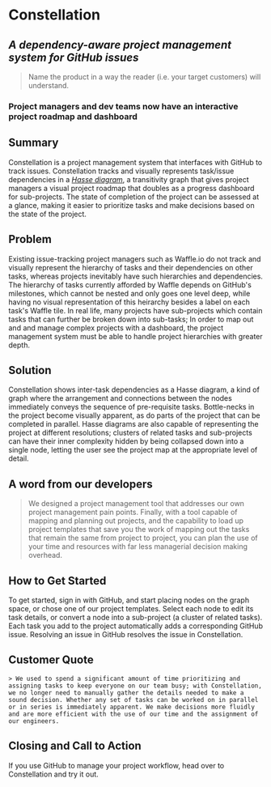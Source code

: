 # Constellation #

<!-- 
> This material was originally posted [here](http://www.quora.com/What-is-Amazons-approach-to-product-development-and-product-management). It is reproduced here for posterities sake.

There is an approach called "working backwards" that is widely used at Amazon. They work backwards from the customer, rather than starting with an idea for a product and trying to bolt customers onto it. While working backwards can be applied to any specific product decision, using this approach is especially important when developing new products or features.

For new initiatives a product manager typically starts by writing an internal press release announcing the finished product. The target audience for the press release is the new/updated product's customers, which can be retail customers or internal users of a tool or technology. Internal press releases are centered around the customer problem, how current solutions (internal or external) fail, and how the new product will blow away existing solutions.

If the benefits listed don't sound very interesting or exciting to customers, then perhaps they're not (and shouldn't be built). Instead, the product manager should keep iterating on the press release until they've come up with benefits that actually sound like benefits. Iterating on a press release is a lot less expensive than iterating on the product itself (and quicker!).

If the press release is more than a page and a half, it is probably too long. Keep it simple. 3-4 sentences for most paragraphs. Cut out the fat. Don't make it into a spec. You can accompany the press release with a FAQ that answers all of the other business or execution questions so the press release can stay focused on what the customer gets. My rule of thumb is that if the press release is hard to write, then the product is probably going to suck. Keep working at it until the outline for each paragraph flows. 

Oh, and I also like to write press-releases in what I call "Oprah-speak" for mainstream consumer products. Imagine you're sitting on Oprah's couch and have just explained the product to her, and then you listen as she explains it to her audience. That's "Oprah-speak", not "Geek-speak".

Once the project moves into development, the press release can be used as a touchstone; a guiding light. The product team can ask themselves, "Are we building what is in the press release?" If they find they're spending time building things that aren't in the press release (overbuilding), they need to ask themselves why. This keeps product development focused on achieving the customer benefits and not building extraneous stuff that takes longer to build, takes resources to maintain, and doesn't provide real customer benefit (at least not enough to warrant inclusion in the press release).
 -->
 
## _A dependency-aware project management system for GitHub issues_ ##
  > Name the product in a way the reader (i.e. your target customers) will understand.

### Project managers and dev teams now have an interactive project roadmap and dashboard ###

## Summary ##

Constellation is a project management system that interfaces with GitHub to track issues. Constellation tracks and visually represents task/issue dependencies in a *[Hasse diagram](http://en.m.wikipedia.org/wiki/Hasse_diagram)*, a transitivity graph that gives project managers a visual project roadmap that doubles as a progress dashboard for sub-projects. The state of completion of the project can be assessed at a glance, making it easier to prioritize tasks and make decisions based on the state of the project.

## Problem ##

Existing issue-tracking project managers such as Waffle.io do not track and visually represent the hierarchy of tasks and their dependencies on other tasks, whereas projects inevitably have such hierarchies and dependencies. The hierarchy of tasks currently afforded by Waffle depends on GitHub's milestones, which cannot be nested and only goes one level deep, while having no visual representation of this heirarchy besides a label on each task's Waffle tile. In real life, many projects have sub-projects which contain tasks that can further be broken down into sub-tasks; In order to map out and and manage complex projects with a dashboard, the project management system must be able to handle project hierarchies with greater depth.

## Solution ##

Constellation shows inter-task dependencies as a Hasse diagram, a kind of graph where the arrangement and connections between the nodes immediately conveys the sequence of pre-requisite tasks. Bottle-necks in the project become visually apparent, as do parts of the project that can be completed in parallel. Hasse diagrams are also capable of representing the project at different resolutions; clusters of related tasks and sub-projects can have their inner complexity hidden by being collapsed down into a single node, letting the user see the project map at the appropriate level of detail.

## A word from our developers ##
  > We designed a project management tool that addresses our own project management pain points. Finally, with a tool capable of mapping and planning out projects, and the capability to load up project templates that save you the work of mapping out the tasks that remain the same from project to project, you can plan the use of your time and resources with far less managerial decision making overhead. 

## How to Get Started ##

  To get started, sign in with GitHub, and start placing nodes on the graph space, or chose one of our project templates. Select each node to edit its task details, or convert a node into a sub-project (a cluster of related tasks). Each task you add to the project automatically adds a corresponding GitHub issue. Resolving an issue in GitHub resolves the issue in Constellation.

## Customer Quote ##
	> We used to spend a significant amount of time prioritizing and assigning tasks to keep everyone on our team busy; with Constellation, we no longer need to manually gather the details needed to make a sound decision. Whether any set of tasks can be worked on in parallel or in series is immediately apparent. We make decisions more fluidly and are more efficient with the use of our time and the assignment of our engineers.


## Closing and Call to Action ##
  
  If you use GitHub to manage your project workflow, head over to Constellation and try it out.

